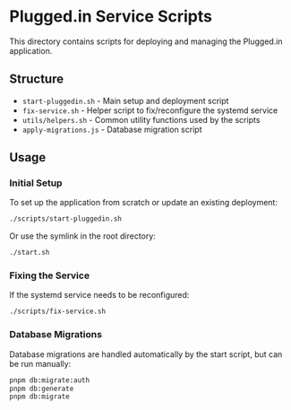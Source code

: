 # Plugged.in Service Scripts

This directory contains scripts for deploying and managing the Plugged.in application.

## Structure

- `start-pluggedin.sh` - Main setup and deployment script
- `fix-service.sh` - Helper script to fix/reconfigure the systemd service
- `utils/helpers.sh` - Common utility functions used by the scripts
- `apply-migrations.js` - Database migration script

## Usage

### Initial Setup

To set up the application from scratch or update an existing deployment:

```bash
./scripts/start-pluggedin.sh
```

Or use the symlink in the root directory:

```bash
./start.sh
```

### Fixing the Service

If the systemd service needs to be reconfigured:

```bash
./scripts/fix-service.sh
```

### Database Migrations

Database migrations are handled automatically by the start script, but can be run manually:

```bash
pnpm db:migrate:auth
pnpm db:generate
pnpm db:migrate
``` 